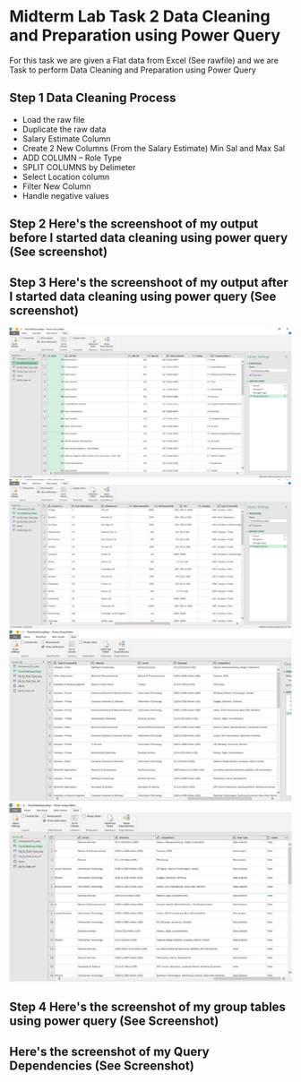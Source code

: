 # Midterm Lab Task 2 Data Cleaning and Preparation using Power Query

For this task we are given a Flat data from Excel (See rawfile) and we are Task to perform Data Cleaning and Preparation using Power Query

## Step 1 Data Cleaning Process
- Load the raw file
- Duplicate the raw data
- Salary Estimate Column
- Create 2 New Columns (From the Salary Estimate) Min Sal and Max Sal
- ADD COLUMN – Role Type
- SPLIT COLUMNS by Delimeter
- Select Location column
- Filter New Column
- Handle negative values

## Step 2 Here's the screenshoot of my output before I started data cleaning using power query (See screenshot)

## Step 3 Here's the screenshoot of my output after I started data cleaning using power query (See screenshot)
![sample Output](images/cleaned1.jpeg)
![sample Output](images/cleaned2.jpeg)
![sample Output](images/cleaned3.jpeg)
![sample Output](images/cleaned4.jpeg)



## Step 4 Here's the screenshot of my group tables using power query (See Screenshot)

## Here's the screenshot of my Query Dependencies (See Screenshot)
